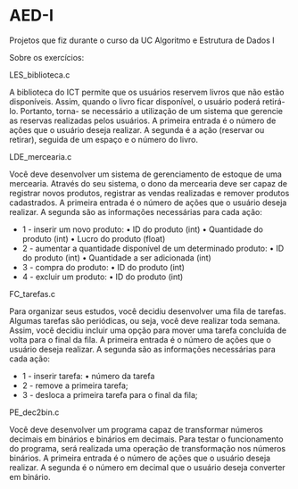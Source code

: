 # AED-I
Projetos que fiz durante o curso da UC Algoritmo e Estrutura de Dados I

Sobre os exercícios:

LES_biblioteca.c

  A biblioteca do ICT permite que os usuários reservem livros que não estão disponíveis. Assim, quando o livro ficar disponível, o usuário poderá retirá-lo. Portanto, torna-
  se necessário a utilização de um sistema que gerencie as reservas realizadas pelos usuários.
  A primeira entrada é o número de ações que o usuário deseja realizar. A segunda é a ação (reservar ou retirar), seguida de um espaço e o número do livro.
 
LDE_mercearia.c

  Você deve desenvolver um sistema de gerenciamento de estoque de uma mercearia. Através do seu sistema, o dono da mercearia deve ser capaz de registrar novos
  produtos, registrar as vendas realizadas e remover produtos cadastrados.
  A primeira entrada é o número de ações que o usuário deseja realizar. A segunda são as informações necessárias para cada ação:
  - 1 - inserir um novo produto:
    • ID do produto (int)
    • Quantidade do produto (int)
    • Lucro do produto (float)
  - 2 - aumentar a quantidade disponível de um determinado
  produto:
    • ID do produto (int)
    • Quantidade a ser adicionada (int)
  - 3 - compra do produto:
    • ID do produto (int)
  - 4 - excluir um produto:
    • ID do produto (int)
    
FC_tarefas.c

  Para organizar seus estudos, você decidiu desenvolver uma fila de tarefas. Algumas tarefas são periódicas, ou seja, você deve realizar toda semana. Assim, você decidiu
  incluir uma opção para mover uma tarefa concluída de volta para o final da fila.
  A primeira entrada é o número de ações que o usuário deseja realizar. A segunda são as informações necessárias para cada ação:
  - 1 - inserir tarefa:
    • número da tarefa
   - 2 - remove a primeira tarefa;
   - 3 - desloca a primeira tarefa para o final da fila;

PE_dec2bin.c

  Você deve desenvolver um programa capaz de transformar números decimais em binários e binários em decimais. Para testar o funcionamento do programa, será realizada uma operação 
  de transformação nos números binários.
  A primeira entrada é o número de ações que o usuário deseja realizar. A segunda é o número em decimal que o usuário deseja converter em binário.
